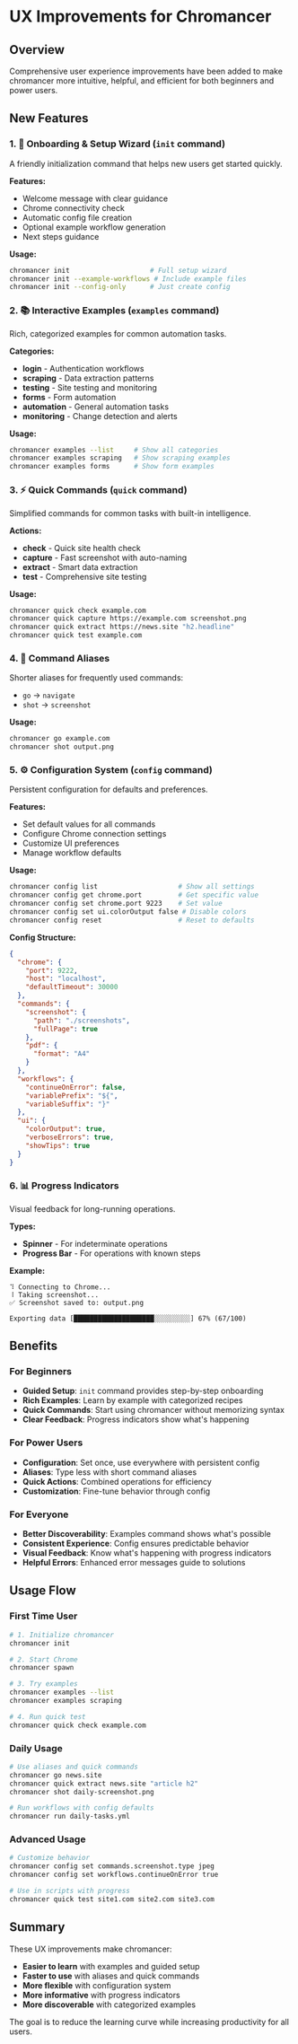 # UX Improvements for Chromancer

## Overview
Comprehensive user experience improvements have been added to make chromancer more intuitive, helpful, and efficient for both beginners and power users.

## New Features

### 1. 🧙 Onboarding & Setup Wizard (`init` command)
A friendly initialization command that helps new users get started quickly.

**Features:**
- Welcome message with clear guidance
- Chrome connectivity check
- Automatic config file creation
- Optional example workflow generation
- Next steps guidance

**Usage:**
```bash
chromancer init                    # Full setup wizard
chromancer init --example-workflows # Include example files
chromancer init --config-only      # Just create config
```

### 2. 📚 Interactive Examples (`examples` command)
Rich, categorized examples for common automation tasks.

**Categories:**
- **login** - Authentication workflows
- **scraping** - Data extraction patterns
- **testing** - Site testing and monitoring
- **forms** - Form automation
- **automation** - General automation tasks
- **monitoring** - Change detection and alerts

**Usage:**
```bash
chromancer examples --list     # Show all categories
chromancer examples scraping   # Show scraping examples
chromancer examples forms      # Show form examples
```

### 3. ⚡ Quick Commands (`quick` command)
Simplified commands for common tasks with built-in intelligence.

**Actions:**
- **check** - Quick site health check
- **capture** - Fast screenshot with auto-naming
- **extract** - Smart data extraction
- **test** - Comprehensive site testing

**Usage:**
```bash
chromancer quick check example.com
chromancer quick capture https://example.com screenshot.png
chromancer quick extract https://news.site "h2.headline"
chromancer quick test example.com
```

### 4. 🏃 Command Aliases
Shorter aliases for frequently used commands:
- `go` → `navigate`
- `shot` → `screenshot`

**Usage:**
```bash
chromancer go example.com
chromancer shot output.png
```

### 5. ⚙️ Configuration System (`config` command)
Persistent configuration for defaults and preferences.

**Features:**
- Set default values for all commands
- Configure Chrome connection settings
- Customize UI preferences
- Manage workflow defaults

**Usage:**
```bash
chromancer config list                    # Show all settings
chromancer config get chrome.port         # Get specific value
chromancer config set chrome.port 9223    # Set value
chromancer config set ui.colorOutput false # Disable colors
chromancer config reset                   # Reset to defaults
```

**Config Structure:**
```json
{
  "chrome": {
    "port": 9222,
    "host": "localhost",
    "defaultTimeout": 30000
  },
  "commands": {
    "screenshot": {
      "path": "./screenshots",
      "fullPage": true
    },
    "pdf": {
      "format": "A4"
    }
  },
  "workflows": {
    "continueOnError": false,
    "variablePrefix": "${",
    "variableSuffix": "}"
  },
  "ui": {
    "colorOutput": true,
    "verboseErrors": true,
    "showTips": true
  }
}
```

### 6. 📊 Progress Indicators
Visual feedback for long-running operations.

**Types:**
- **Spinner** - For indeterminate operations
- **Progress Bar** - For operations with known steps

**Example:**
```
⠹ Connecting to Chrome...
⠸ Taking screenshot...
✅ Screenshot saved to: output.png

Exporting data [████████████████████░░░░░░░░░] 67% (67/100)
```

## Benefits

### For Beginners
- **Guided Setup**: `init` command provides step-by-step onboarding
- **Rich Examples**: Learn by example with categorized recipes
- **Quick Commands**: Start using chromancer without memorizing syntax
- **Clear Feedback**: Progress indicators show what's happening

### For Power Users
- **Configuration**: Set once, use everywhere with persistent config
- **Aliases**: Type less with short command aliases
- **Quick Actions**: Combined operations for efficiency
- **Customization**: Fine-tune behavior through config

### For Everyone
- **Better Discoverability**: Examples command shows what's possible
- **Consistent Experience**: Config ensures predictable behavior
- **Visual Feedback**: Know what's happening with progress indicators
- **Helpful Errors**: Enhanced error messages guide to solutions

## Usage Flow

### First Time User
```bash
# 1. Initialize chromancer
chromancer init

# 2. Start Chrome
chromancer spawn

# 3. Try examples
chromancer examples --list
chromancer examples scraping

# 4. Run quick test
chromancer quick check example.com
```

### Daily Usage
```bash
# Use aliases and quick commands
chromancer go news.site
chromancer quick extract news.site "article h2"
chromancer shot daily-screenshot.png

# Run workflows with config defaults
chromancer run daily-tasks.yml
```

### Advanced Usage
```bash
# Customize behavior
chromancer config set commands.screenshot.type jpeg
chromancer config set workflows.continueOnError true

# Use in scripts with progress
chromancer quick test site1.com site2.com site3.com
```

## Summary

These UX improvements make chromancer:
- **Easier to learn** with examples and guided setup
- **Faster to use** with aliases and quick commands
- **More flexible** with configuration system
- **More informative** with progress indicators
- **More discoverable** with categorized examples

The goal is to reduce the learning curve while increasing productivity for all users.